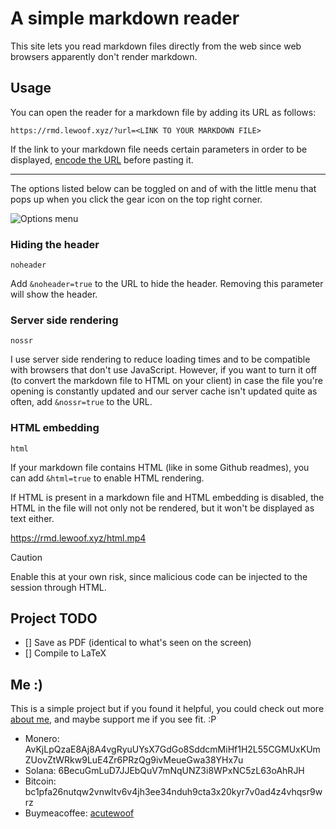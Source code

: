 # A simple markdown reader

This site lets you read markdown files directly from the web since web browsers apparently don't render markdown.

## Usage

You can open the reader for a markdown file by adding its URL as follows:

`https://rmd.lewoof.xyz/?url=<LINK TO YOUR MARKDOWN FILE>`

If the link to your markdown file needs certain parameters in order to be displayed, [encode the URL](https://www.urlencoder.io/) before pasting it.

---

The options listed below can be toggled on and of with the little menu that pops up when you click the gear icon on the top right corner.

![Options menu](https://rmd.lewoof.xyz/options.png)

### Hiding the header

`noheader`

Add `&noheader=true` to the URL to hide the header. Removing this parameter will show the header.

### Server side rendering

`nossr`

I use server side rendering to reduce loading times and to be compatible with browsers that don't use JavaScript. However, if you want to turn it off (to convert the markdown file to HTML on your client) in case the file you're opening is constantly updated and our server cache isn't updated quite as often, add `&nossr=true` to the URL.

### HTML embedding

`html`

If your markdown file contains HTML (like in some Github readmes), you can add `&html=true` to enable HTML rendering.

If HTML is present in a markdown file and HTML embedding is disabled, the HTML in the file will not only not be rendered, but it won't be displayed as text either.

https://rmd.lewoof.xyz/html.mp4

> [!CAUTION]
> Enable this at your own risk, since malicious code can be injected to the session through HTML.

## Project TODO

- [] Save as PDF (identical to what's seen on the screen)
- [] Compile to LaTeX

## Me :)

This is a simple project but if you found it helpful, you could check out more [about me](https://rmd.lewoof.xyz/?url=https://raw.githubusercontent.com/ACuteWoof/ACuteWoof/refs/heads/main/README.md&html=true), and maybe support me if you see fit. :P

- Monero: AvKjLpQzaE8Aj8A4vgRyuUYsX7GdGo8SddcmMiHf1H2L55CGMUxKUmZUovZtWRkw9LuE4Zr6PRzQg9ivMeueGwa38YHx7u
- Solana: 6BecuGmLuD7JJEbQuV7mNqUNZ3i8WPxNC5zL63oAhRJH
- Bitcoin: bc1pfa26nutqw2vnwltv6v4jh3ee34nduh9cta3x20kyr7v0ad4z4vhqsr9wrz
- Buymeacoffee: [acutewoof](https://buymeacoffee.com/acutewoof)
